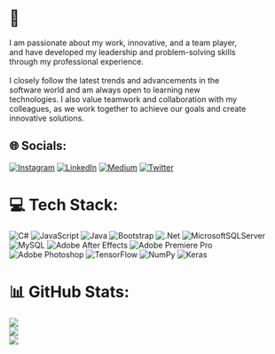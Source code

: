 # 💫 
I am passionate about my work, innovative, and a team player,<br>and have developed my leadership and problem-solving skills<br>through my professional experience.<br><br>I closely follow the latest trends and advancements in the <br>software world and am always open to learning new<br>technologies. I also value teamwork and collaboration with my <br>colleagues, as we work together to achieve our goals and create <br>innovative solutions.


## 🌐 Socials:
[![Instagram](https://img.shields.io/badge/Instagram-%23E4405F.svg?logo=Instagram&logoColor=white)](https://instagram.com/kusulay9) [![LinkedIn](https://img.shields.io/badge/LinkedIn-%230077B5.svg?logo=linkedin&logoColor=white)](https://linkedin.com/in/mehmet-sukru-kusulay/) [![Medium](https://img.shields.io/badge/Medium-12100E?logo=medium&logoColor=white)](https://medium.com/@kusulaymehmet) [![Twitter](https://img.shields.io/badge/Twitter-%231DA1F2.svg?logo=Twitter&logoColor=white)](https://twitter.com/kusulay9) 

# 💻 Tech Stack:
![C#](https://img.shields.io/badge/c%23-%23239120.svg?style=for-the-badge&logo=c-sharp&logoColor=white) ![JavaScript](https://img.shields.io/badge/javascript-%23323330.svg?style=for-the-badge&logo=javascript&logoColor=%23F7DF1E) ![Java](https://img.shields.io/badge/java-%23ED8B00.svg?style=for-the-badge&logo=java&logoColor=white) ![Bootstrap](https://img.shields.io/badge/bootstrap-%23563D7C.svg?style=for-the-badge&logo=bootstrap&logoColor=white)  ![.Net](https://img.shields.io/badge/.NET-5C2D91?style=for-the-badge&logo=.net&logoColor=white) ![MicrosoftSQLServer](https://img.shields.io/badge/Microsoft%20SQL%20Sever-CC2927?style=for-the-badge&logo=microsoft%20sql%20server&logoColor=white) ![MySQL](https://img.shields.io/badge/mysql-%2300f.svg?style=for-the-badge&logo=mysql&logoColor=white)  ![Adobe After Effects](https://img.shields.io/badge/Adobe%20After%20Effects-9999FF.svg?style=for-the-badge&logo=Adobe%20After%20Effects&logoColor=white) ![Adobe Premiere Pro](https://img.shields.io/badge/Adobe%20Premiere%20Pro-9999FF.svg?style=for-the-badge&logo=Adobe%20Premiere%20Pro&logoColor=white) ![Adobe Photoshop](https://img.shields.io/badge/adobephotoshop-%2331A8FF.svg?style=for-the-badge&logo=adobephotoshop&logoColor=white) ![TensorFlow](https://img.shields.io/badge/TensorFlow-%23FF6F00.svg?style=for-the-badge&logo=TensorFlow&logoColor=white) ![NumPy](https://img.shields.io/badge/numpy-%23013243.svg?style=for-the-badge&logo=numpy&logoColor=white) ![Keras](https://img.shields.io/badge/Keras-%23D00000.svg?style=for-the-badge&logo=Keras&logoColor=white)
# 📊 GitHub Stats:
![](https://github-readme-stats.vercel.app/api?username=kusulay9&theme=default&hide_border=true&include_all_commits=false&count_private=false)<br/>
![](https://github-readme-streak-stats.herokuapp.com/?user=kusulay9&theme=default&hide_border=true)<br/>
![](https://github-readme-stats.vercel.app/api/top-langs/?username=kusulay9&theme=default&hide_border=true&include_all_commits=false&count_private=false&layout=compact)
